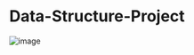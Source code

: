 # Data-Structure-Project
![image](https://user-images.githubusercontent.com/57398840/206922113-0a2148e4-e189-4283-ba91-c7bef606bc9e.png)
